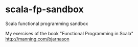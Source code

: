 # scala-fp-sandbox
Scala functional programming sandbox

My exercises of the book "Functional Programming in Scala" http://manning.com/bjarnason
